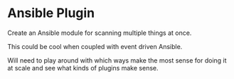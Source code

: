 # Ansible Plugin

Create an Ansible module for scanning multiple things at once.

This could be cool when coupled with event driven Ansible.

Will need to play around with which ways make the most sense for doing it at scale and
see what kinds of plugins make sense.
